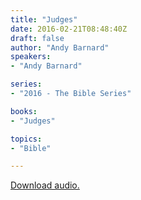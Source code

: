 ```yaml
---
title: "Judges"
date: 2016-02-21T08:48:40Z
draft: false
author: "Andy Barnard"
speakers:
- "Andy Barnard"

series:
- "2016 - The Bible Series"

books:
- "Judges"

topics:
- "Bible"

---
```

[Download audio.](https://s3-eu-west-1.amazonaws.com/renownchurch/sermons/2016/02/2016-02-21_Judges.mp3)